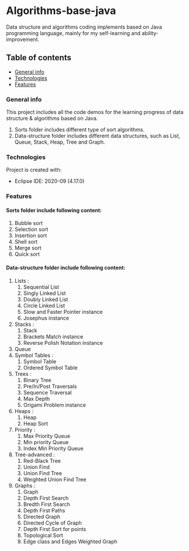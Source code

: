 # Algorithms-base-java
Data structure and algorithms coding implements based on Java programming language, mainly for my self-learning and ability-improvement. 

## Table of contents
* [General info](#general-info)
* [Technologies](#technologies)
* [Features](#features)

### General info
This project includes all the code demos for the learning progress of data structure & algorithms based on Java.   
1. Sorts folder includes different type of sort algorithms.   
2. Data-structure folder includes different data structures, such as List, Queue, Stack, Heap, Tree and Graph.  

### Technologies
Project is created with:
* Eclipse IDE: 2020-09 (4.17.0)  

### Features
#### Sorts folder include following content:
  1. Bubble sort
  2. Selection sort
  3. Insertion sort
  4. Shell sort  
  5. Merge sort  
  6. Quick sort
#### Data-structure folder include following content:
  1. Lists :   
     1) Sequential List  
     2) Singly Linked List  
     3) Doubly Linked List  
     4) Circle Linked List  
     5) Slow and Faster Pointer instance  
     6) Josephus instance  
  2. Stacks :  
     1) Stack  
     2) Brackets Match instance  
     3) Reverse Polish Notation instance  
  3. Queue  
  4. Symbol Tables :   
     1) Symbol Table  
     2) Ordered Symbol Table  
  5. Trees :  
     1) Binary Tree  
     2) Pre/In/Post Traversals
     3) Sequence Traversal
     4) Max Depth
     5) Origami Problem instance  
  6. Heaps :  
     1) Heap  
     2) Heap Sort  
  7. Priority :  
     1) Max Priority Queue  
     2) Min priority Queue
     3) Index Min Priority Queue  
  8. Tree-advanced :  
     1) Red-Black Tree  
     2) Union Find   
     3) Union Find Tree
     4) Weighted Union Find Tree  
  9. Graphs :   
     1) Graph  
     2) Depth First Search
     3) Bredth First Search
     4) Depth First Paths  
     5) Directed Graph  
     6) Directed Cycle of Graph  
     7) Depth First Sort for points  
     8) Topological Sort  
     9) Edge class and Edges Weighted Graph
